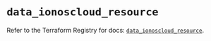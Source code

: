 # `data_ionoscloud_resource`

Refer to the Terraform Registry for docs: [`data_ionoscloud_resource`](https://registry.terraform.io/providers/ionos-cloud/ionoscloud/6.6.2/docs/data-sources/resource).
